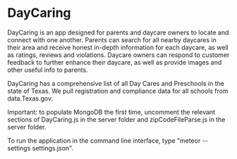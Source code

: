 # DayCaring

DayCaring is an app designed for parents and daycare owners to locate and connect with one another. Parents can search for all nearby daycares in their area and receive honest in-depth information for each daycare, as well as ratings, reviews and violations. Daycare owners can respond to customer feedback to further enhance their daycare, as well as provide images and other useful info to parents.

DayCaring has a comprehensive list of all Day Cares and Preschools in the state of Texas.  We pull registration and compliance data for all schools from data.Texas.gov.

Important: to populate MongoDB the first time, uncomment the relevant sections of DayCaring.js in the server folder and zipCodeFileParse.js in the server folder.

To run the application in the command line interface, type "meteor --settings settings.json".
